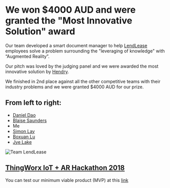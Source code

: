 # We won $4000 AUD and were granted the "Most Innovative Solution" award
Our team developed a smart document manager to help [LendLease](https://www.lendlease.com/au/) employees solve a problem surrounding the "leveraging of knowledge" with “Augmented Reality”.

Our pitch was loved by the judging panel and we were awarded the most innovative solution by [Hendry](https://www.hendry.com.au/).

We finished in 2nd place against all the other competitive teams with their industry problems and we were granted $4000 AUD for our prize.

## From left to right:
- [Daniel Dao](https://github.com/DanDanDao)
- [Blaise Saunders](https://github.com/DavidoRotho)
- Me
- [Simon Lay](https://github.com/xiro24)
- [Boxuan Lu](https://github.com/BoxHezi)
- [Jye Lake](https://github.com/s3685254)

![Team LendLease](https://github.com/MichaelDao/Lend-Lease-AR-Smart-Documents/blob/master/2nd.jpg)

## [ThingWorx IoT + AR Hackathon 2018](http://www.thingworxhacks.com/rmit/)
You can test our minimum viable product (MVP) at this [link](http://hack.mynemmajeff.club)

